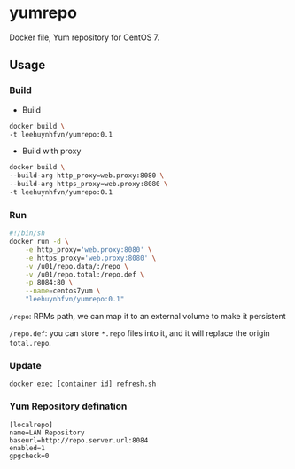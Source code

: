# yumrepo

Docker file, Yum repository for CentOS 7.

## Usage

### Build

- Build

~~~bash
docker build \ 
-t leehuynhfvn/yumrepo:0.1
~~~

- Build with proxy

~~~bash
docker build \ 
--build-arg http_proxy=web.proxy:8080 \
--build-arg https_proxy=web.proxy:8080 \
-t leehuynhfvn/yumrepo:0.1
~~~

### Run

~~~bash
#!/bin/sh
docker run -d \
    -e http_proxy='web.proxy:8080' \
    -e https_proxy='web.proxy:8080' \
    -v /u01/repo.data/:/repo \
    -v /u01/repo.total:/repo.def \
    -p 8084:80 \
    --name=centos7yum \
    "leehuynhfvn/yumrepo:0.1"
~~~

`/repo`: RPMs path, we can map it to an external volume to make it persistent

`/repo.def`: you can store `*.repo` files into it, and it will replace the origin `total.repo`.

### Update

`docker exec [container id] refresh.sh`


### Yum Repository defination

~~~
[localrepo]
name=LAN Repository
baseurl=http://repo.server.url:8084
enabled=1
gpgcheck=0
~~~